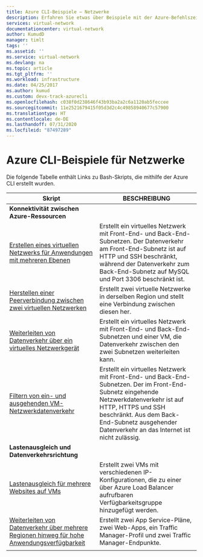 ```yaml
---
title: Azure CLI-Beispiele – Netzwerke
description: Erfahren Sie etwas über Beispiele mit der Azure-Befehlszeilenschnittstelle für Netzwerke, einschließlich Beispielen für die Konnektivität zwischen Azure-Ressourcen und Beispielen für Lastenausgleich und Weiterleitung von Datenverkehr.
services: virtual-network
documentationcenter: virtual-network
author: KumudD
manager: timlt
tags: ''
ms.assetid: ''
ms.service: virtual-network
ms.devlang: na
ms.topic: article
ms.tgt_pltfrm: ''
ms.workload: infrastructure
ms.date: 04/25/2017
ms.author: kumud
ms.custom: devx-track-azurecli
ms.openlocfilehash: c038f0d238646f43b93ba2a2c6a1120ab5feccee
ms.sourcegitcommit: 11e2521679415f05d3d2c4c49858940677c57900
ms.translationtype: HT
ms.contentlocale: de-DE
ms.lasthandoff: 07/31/2020
ms.locfileid: "87497289"
---
```

# <a name="azure-cli-samples-for-networking"></a>Azure CLI-Beispiele für Netzwerke

Die folgende Tabelle enthält Links zu Bash-Skripts, die mithilfe der Azure CLI erstellt wurden.

| Skript | BESCHREIBUNG |
|-|-|
|**Konnektivität zwischen Azure-Ressourcen**||
| [Erstellen eines virtuellen Netzwerks für Anwendungen mit mehreren Ebenen](./scripts/virtual-network-cli-sample-multi-tier-application.md?toc=%2fazure%2fnetworking%2ftoc.json) | Erstellt ein virtuelles Netzwerk mit Front-End- und Back-End-Subnetzen. Der Datenverkehr am Front-End-Subnetz ist auf HTTP und SSH beschränkt, während der Datenverkehr zum Back-End-Subnetz auf MySQL und Port 3306 beschränkt ist. |
| [Herstellen einer Peerverbindung zwischen zwei virtuellen Netzwerken](./scripts/virtual-network-cli-sample-peer-two-virtual-networks.md?toc=%2fazure%2fnetworking%2ftoc.json) | Erstellt zwei virtuelle Netzwerke in derselben Region und stellt eine Verbindung zwischen diesen her. |
| [Weiterleiten von Datenverkehr über ein virtuelles Netzwerkgerät](./scripts/virtual-network-cli-sample-route-traffic-through-nva.md?toc=%2fazure%2fnetworking%2ftoc.json) | Erstellt ein virtuelles Netzwerk mit Front-End- und Back-End-Subnetzen und einer VM, die Datenverkehr zwischen den zwei Subnetzen weiterleiten kann. |
| [Filtern von ein- und ausgehenden VM-Netzwerkdatenverkehr](./scripts/virtual-network-filter-network-traffic.md?toc=%2fazure%2fnetworking%2ftoc.json) | Erstellt ein virtuelles Netzwerk mit Front-End- und Back-End-Subnetzen. Der im Front-End-Subnetz eingehende Netzwerkdatenverkehr ist auf HTTP, HTTPS und SSH beschränkt. Aus dem Back-End-Subnetz ausgehender Datenverkehr an das Internet ist nicht zulässig. |
|**Lastenausgleich und Datenverkehrsrichtung**||
| [Lastenausgleich für mehrere Websites auf VMs](./scripts/load-balancer-linux-cli-load-balance-multiple-websites-vm.md?toc=%2fazure%2fnetworking%2ftoc.json) | Erstellt zwei VMs mit verschiedenen IP-Konfigurationen, die zu einer über Azure Load Balancer aufrufbaren Verfügbarkeitsgruppe hinzugefügt werden. |
| [Weiterleiten von Datenverkehr über mehrere Regionen hinweg für hohe Anwendungsverfügbarkeit](./scripts/traffic-manager-cli-websites-high-availability.md?toc=%2fazure%2fnetworking%2ftoc.json) |  Erstellt zwei App Service-Pläne, zwei Web-Apps, ein Traffic Manager-Profil und zwei Traffic Manager-Endpunkte. |
| | |

